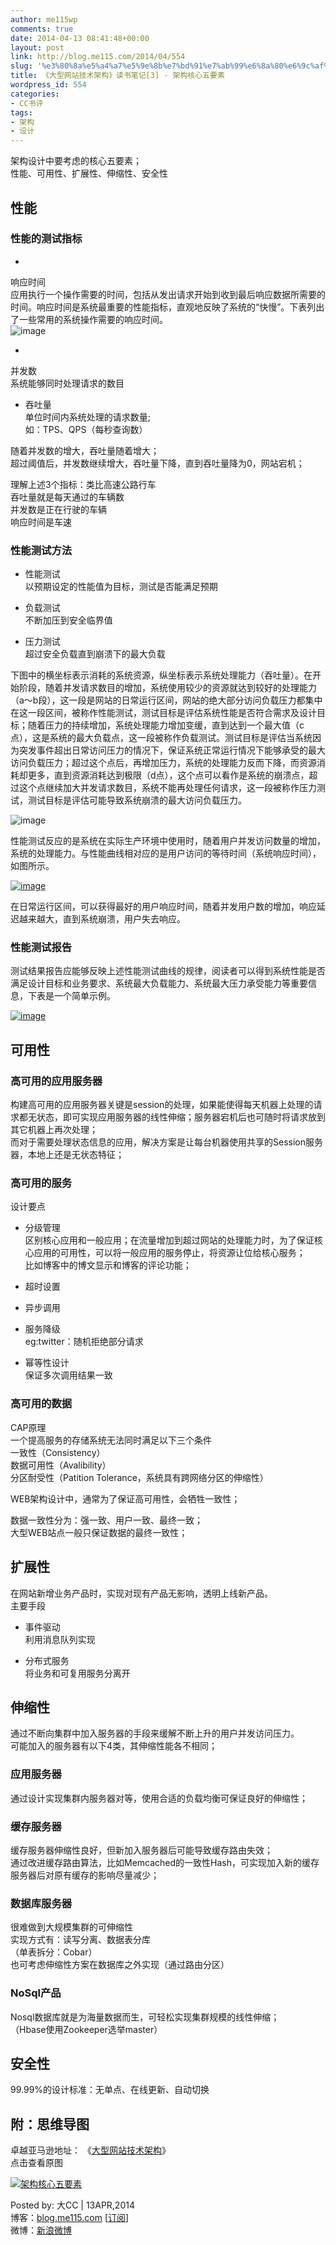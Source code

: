 ```yaml
---
author: me115wp
comments: true
date: 2014-04-13 08:41:48+00:00
layout: post
link: http://blog.me115.com/2014/04/554
slug: '%e3%80%8a%e5%a4%a7%e5%9e%8b%e7%bd%91%e7%ab%99%e6%8a%80%e6%9c%af%e6%9e%b6%e6%9e%84%e3%80%8b%e8%af%bb%e4%b9%a6%e7%ac%94%e8%ae%b03-%e6%9e%b6%e6%9e%84%e6%a0%b8%e5%bf%83%e4%ba%94%e8%a6%81%e7%b4%a0'
title: 《大型网站技术架构》读书笔记[3] - 架构核心五要素
wordpress_id: 554
categories:
- CC书评
tags:
- 架构
- 设计
---
```


架构设计中要考虑的核心五要素；      
性能、可用性、扩展性、伸缩性、安全性





## 性能





### 性能的测试指标





  
  *     

响应时间          
应用执行一个操作需要的时间，包括从发出请求开始到收到最后响应数据所需要的时间。响应时间是系统最重要的性能指标，直观地反映了系统的“快慢”。下表列出了一些常用的系统操作需要的响应时间。           
![image](http://blog.me115.com/wp-content/uploads/2014/04/image5.png)

  
   
  *     

并发数          
系统能够同时处理请求的数目

  
   
  * 吞吐量        
单位时间内系统处理的请求数量;         
如：TPS、QPS（每秒查询数） 




随着并发数的增大，吞吐量随着增大；      
超过阈值后，并发数继续增大，吞吐量下降，直到吞吐量降为0，网站宕机；





理解上述3个指标：类比高速公路行车      
吞吐量就是每天通过的车辆数       
并发数是正在行驶的车辆       
响应时间是车速





### 性能测试方法





  
  * 性能测试        
以预期设定的性能值为目标，测试是否能满足预期 
   
  * 负载测试        
不断加压到安全临界值 
   
  * 压力测试        
超过安全负载直到崩溃下的最大负载 




下图中的横坐标表示消耗的系统资源，纵坐标表示系统处理能力（吞吐量）。在开始阶段，随着并发请求数目的增加，系统使用较少的资源就达到较好的处理能力（a～b段），这一段是网站的日常运行区间，网站的绝大部分访问负载压力都集中在这一段区间，被称作性能测试，测试目标是评估系统性能是否符合需求及设计目标；随着压力的持续增加，系统处理能力增加变缓，直到达到一个最大值（c点），这是系统的最大负载点，这一段被称作负载测试。测试目标是评估当系统因为突发事件超出日常访问压力的情况下，保证系统正常运行情况下能够承受的最大访问负载压力；超过这个点后，再增加压力，系统的处理能力反而下降，而资源消耗却更多，直到资源消耗达到极限（d点），这个点可以看作是系统的崩溃点，超过这个点继续加大并发请求数目，系统不能再处理任何请求，这一段被称作压力测试，测试目标是评估可能导致系统崩溃的最大访问负载压力。





![image](http://blog.me115.com/wp-content/uploads/2014/04/image6.png)





性能测试反应的是系统在实际生产环境中使用时，随着用户并发访问数量的增加，系统的处理能力。与性能曲线相对应的是用户访问的等待时间（系统响应时间），如图所示。





[![image](http://blog.me115.com/wp-content/uploads/2014/04/image_thumb1.png)](http://blog.me115.com/wp-content/uploads/2014/04/image7.png)





在日常运行区间，可以获得最好的用户响应时间，随着并发用户数的增加，响应延迟越来越大，直到系统崩溃，用户失去响应。





### 性能测试报告





测试结果报告应能够反映上述性能测试曲线的规律，阅读者可以得到系统性能是否满足设计目标和业务要求、系统最大负载能力、系统最大压力承受能力等重要信息，下表是一个简单示例。





[![image](http://blog.me115.com/wp-content/uploads/2014/04/image_thumb2.png)](http://blog.me115.com/wp-content/uploads/2014/04/image8.png)













## 可用性





### 高可用的应用服务器





构建高可用的应用服务器关键是session的处理，如果能使得每天机器上处理的请求都无状态，即可实现应用服务器的线性伸缩；服务器宕机后也可随时将请求放到其它机器上再次处理；      
而对于需要处理状态信息的应用，解决方案是让每台机器使用共享的Session服务器，本地上还是无状态特征；





### 高可用的服务





设计要点





  
  * 分级管理        
区别核心应用和一般应用；在流量增加到超过网站的处理能力时，为了保证核心应用的可用性，可以将一般应用的服务停止，将资源让位给核心服务；         
比如博客中的博文显示和博客的评论功能； 
   
  * 超时设置 
   
  * 异步调用 
   
  * 服务降级        
eg:twitter：随机拒绝部分请求 
   
  * 幂等性设计        
保证多次调用结果一致 




### 高可用的数据





CAP原理      
一个提高服务的存储系统无法同时满足以下三个条件       
一致性（Consistency）       
数据可用性（Avalibility）       
分区耐受性（Patition Tolerance，系统具有跨网络分区的伸缩性）





WEB架构设计中，通常为了保证高可用性，会牺牲一致性；





数据一致性分为：强一致、用户一致、最终一致；      
大型WEB站点一般只保证数据的最终一致性；





## 扩展性





在网站新增业务产品时，实现对现有产品无影响，透明上线新产品。      
主要手段





  
  * 事件驱动        
利用消息队列实现 
   
  * 分布式服务        
将业务和可复用服务分离开 




## 伸缩性





通过不断向集群中加入服务器的手段来缓解不断上升的用户并发访问压力。      
可能加入的服务器有以下4类，其伸缩性能各不相同；





### 应用服务器





通过设计实现集群内服务器对等，使用合适的负载均衡可保证良好的伸缩性；





### 缓存服务器





缓存服务器伸缩性良好，但新加入服务器后可能导致缓存路由失效；      
通过改进缓存路由算法，比如Memcached的一致性Hash，可实现加入新的缓存服务器后对原有缓存的影响尽量减少；





### 数据库服务器





很难做到大规模集群的可伸缩性      
实现方式有：读写分离、数据表分库       
（单表拆分：Cobar）       
也可考虑伸缩性方案在数据库之外实现（通过路由分区）





### NoSql产品





Nosql数据库就是为海量数据而生，可轻松实现集群规模的线性伸缩；      
（Hbase使用Zookeeper选举master）





## 安全性





99.99%的设计标准：无单点、在线更新、自动切换





## 附：思维导图





卓越亚马逊地址： 《[大型网站技术架构](http://www.amazon.cn/%E5%A4%A7%E5%9E%8B%E7%BD%91%E7%AB%99%E6%8A%80%E6%9C%AF%E6%9E%B6%E6%9E%84-%E6%A0%B8%E5%BF%83%E5%8E%9F%E7%90%86%E4%B8%8E%E6%A1%88%E4%BE%8B%E5%88%86%E6%9E%90-%E6%9D%8E%E6%99%BA%E6%85%A7/dp/B00F3Z26G8?SubscriptionId=AKIAJOMEZLLKFEWYT4PQ&tag=z08-23&linkCode=xm2&camp=2025&creative=165953&creativeASIN=B00F3Z26G8)》       
点击查看原图





[![架构核心五要素](http://blog.me115.com/wp-content/uploads/2014/04/thumb2.jpg)](http://blog.me115.com/wp-content/uploads/2014/04/9bbaa0545853.jpg)





Posted by: 大CC | 13APR,2014      
博客：[blog.me115.com](http://blog.me115.com) [[订阅](http://feed.feedsky.com/me115)]       
微博：[新浪微博](http://weibo.com/bigcc115)



